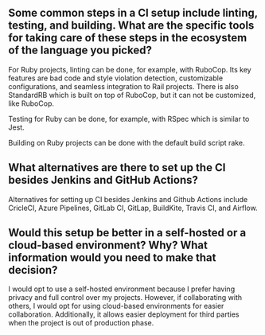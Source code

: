 ## Some common steps in a CI setup include linting, testing, and building. What are the specific tools for taking care of these steps in the ecosystem of the language you picked?

For Ruby projects, linting can be done, for example, with RuboCop. Its key features are bad code and style violation detection, customizable configurations, and seamless integration to Rail projects. There is also StandardRB which is built on top of RuboCop, but it can not be customized, like RuboCop.

Testing for Ruby can be done, for example, with RSpec which is similar to Jest.

Building on Ruby projects can be done with the default build script rake.

## What alternatives are there to set up the CI besides Jenkins and GitHub Actions?

Alternatives for setting up CI besides Jenkins and Github Actions include CricleCI, Azure Pipelines, GitLab CI, GitLap, BuildKite, Travis CI, and Airflow.

## Would this setup be better in a self-hosted or a cloud-based environment? Why? What information would you need to make that decision?

I would opt to use a self-hosted environment because I prefer having privacy and full control over my projects. However, if collaborating with others, I would opt for using cloud-based environments for easier collaboration. Additionally, it allows easier deployment for third parties when the project is out of production phase.